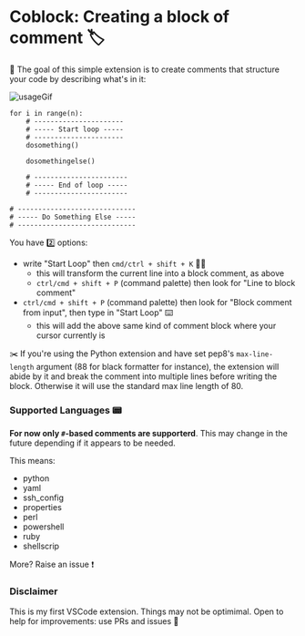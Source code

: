 # Coblock: Creating a block of comment 🏷

📌 The goal of this simple extension is to create comments that structure your code by describing what's in it:

![usageGif](https://s3.gifyu.com/images/ezgif.com-resize-15da7ed4f4f79417c.gif)

```
for i in range(n):
    # ----------------------
    # ----- Start loop -----
    # ----------------------
    dosomething()

    dosomethingelse()

    # -----------------------
    # ----- End of loop -----
    # -----------------------

# -----------------------------
# ----- Do Something Else -----
# -----------------------------
```

You have 2️⃣ options:

* write "Start Loop" then `cmd/ctrl + shift + K` 🛀🏽
  * this will transform the current line into a block comment, as above
  * `ctrl/cmd + shift + P` (command palette) then look for "Line to block comment"
* `ctrl/cmd + shift + P` (command palette) then look for "Block comment from input", then type in "Start Loop" ⌨️
  * this will add the above same kind of comment block where your cursor currently is

✂️ If you're using the Python extension and have set pep8's `max-line-length` argument (88 for black formatter for instance), the extension will abide by it and break the comment into multiple lines before writing the block.
Otherwise it will use the standard max line length of 80.


### Supported Languages 📟

**For now only `#`-based comments are supporterd**. This may change in the future depending if it appears to be needed.

This means:

* python
* yaml
* ssh_config
* properties
* perl
* powershell
* ruby
* shellscrip

More? Raise an issue ❗️

### Disclaimer

This is my first VSCode extension. Things may not be optimimal. Open to help for improvements: use PRs and issues 📣